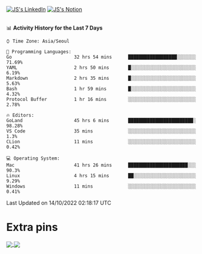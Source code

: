 
[![JS's LinkedIn](https://img.shields.io/badge/LinkedIn-blue?style=for-the-badge&logo=linkedin)](https://www.linkedin.com/in/jaeseung-lee-5a2a32139/) 
[![JS's Notion](https://img.shields.io/badge/Notion-black?style=for-the-badge&logo=notion)](https://bit.ly/ljswiki1) <br><br>
<!-- ![JS's GitHub stats](https://github-readme-stats-lemon-five.vercel.app/api?username=tkxkd0159&hide=contribs,prs,stars,issues&show_icons=true&theme=react&include_all_commits=true)   -->
<!-- ![Top Langs](https://github-readme-stats-lemon-five.vercel.app/api/top-langs/?username=tkxkd0159&layout=compact&hide=jupyter%20notebook,scss,html,css&langs_count=10)  -->


<!--START_SECTION:waka-->
📊 **Activity History for the Last 7 Days** 

```text
⌚︎ Time Zone: Asia/Seoul

💬 Programming Languages: 
Go                       32 hrs 54 mins      ██████████████████░░░░░░░   71.69% 
YAML                     2 hrs 50 mins       █░░░░░░░░░░░░░░░░░░░░░░░░   6.19% 
Markdown                 2 hrs 35 mins       █░░░░░░░░░░░░░░░░░░░░░░░░   5.63% 
Bash                     1 hr 59 mins        █░░░░░░░░░░░░░░░░░░░░░░░░   4.32% 
Protocol Buffer          1 hr 16 mins        ░░░░░░░░░░░░░░░░░░░░░░░░░   2.78%

🔥 Editors: 
GoLand                   45 hrs 6 mins       ████████████████████████░   98.28% 
VS Code                  35 mins             ░░░░░░░░░░░░░░░░░░░░░░░░░   1.3% 
CLion                    11 mins             ░░░░░░░░░░░░░░░░░░░░░░░░░   0.42%

💻 Operating System: 
Mac                      41 hrs 26 mins      ██████████████████████░░░   90.3% 
Linux                    4 hrs 15 mins       ██░░░░░░░░░░░░░░░░░░░░░░░   9.29% 
Windows                  11 mins             ░░░░░░░░░░░░░░░░░░░░░░░░░   0.41%

```


 Last Updated on 14/10/2022 02:18:17 UTC
<!--END_SECTION:waka-->

# Extra pins
<a href="https://github.com/tkxkd0159/tkxkd0159.github.io">
  <img align="center" src="https://github-readme-stats-lemon-five.vercel.app/api/pin/?username=tkxkd0159&repo=nft-card-game&theme=react" />
</a>
<a href="https://github.com/tkxkd0159/dsalgo">
  <img align="center" src="https://github-readme-stats-lemon-five.vercel.app/api/pin/?username=tkxkd0159&repo=dsalgo&theme=react" />
</a>

<!---
- 🔭 I’m currently working on ...
- 🌱 I’m currently learning blockchain and distributed network
- 👯 I’m looking to collaborate on ...
- 🤔 I’m looking for help with ...
- 💬 Ask me about ...
- 📫 How to reach me: ...
- 😄 Pronouns: ...
- ⚡ Fun fact: ...
-->

